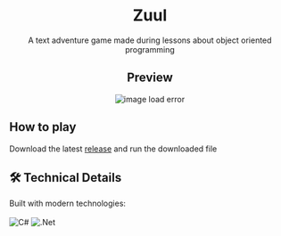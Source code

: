 <div align="center">

# Zuul

A text adventure game made during lessons about object oriented programming

## Preview 
![image load error](https://i.imgur.com/0fCsIHS.png)
  
</div>

## How to play

Download the latest [release](https://github.com/msh31/zuul/releases/) and run the downloaded file

## 🛠 Technical Details
Built with modern technologies:
<br>
<br>
![C#](https://img.shields.io/badge/c%23-%23239120.svg?style=for-the-badge&logo=csharp&logoColor=white)
![.Net](https://img.shields.io/badge/.NET-5C2D91?style=for-the-badge&logo=.net&logoColor=white)
